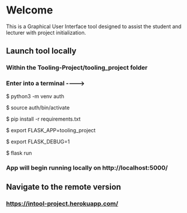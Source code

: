 # Welcome

This is a Graphical User Interface tool designed to assist the student and lecturer with project initialization.

## Launch tool locally

### Within the Tooling-Project/tooling_project folder

### Enter into a terminal ---->

$ python3 -m venv auth

$ source auth/bin/activate

$ pip install -r requirements.txt

$ export FLASK_APP=tooling_project

$ export FLASK_DEBUG=1

$ flask run

### App will begin running locally on http://localhost:5000/

## Navigate to the remote version

### https://intool-project.herokuapp.com/


